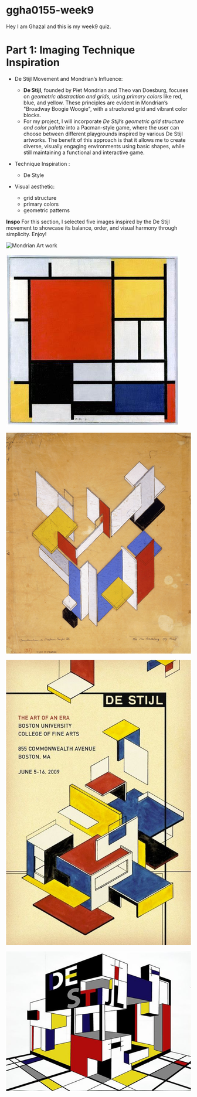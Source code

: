 # ggha0155-week9

Hey I am Ghazal and this is my week9 quiz.


# Part 1: Imaging Technique Inspiration

- De Stijl Movement and Mondrian’s Influence:

   - **De Stijl**, founded by Piet Mondrian and Theo van Doesburg, focuses on *geometric abstraction and grids*, using *primary colors* like red, blue, and yellow. These principles are evident in Mondrian’s "Broadway Boogie Woogie", with a structured grid and vibrant color blocks.
   - For my project, I will incorporate *De Stijl’s geometric grid structure and color palette* into a Pacman-style game, where the user can choose between different playgrounds inspired by various De Stijl artworks. The benefit of this approach is that it allows me to create diverse, visually engaging environments using basic shapes, while still maintaining a functional and interactive game.

- Technique Inspiration : 
    - De Style
    
- Visual aesthetic:
   - grid structure
   - primary colors
   - geometric patterns

**Inspo**
For this section, I selected five images inspired by the De Stijl movement to showcase its balance, order, and visual harmony through simplicity. Enjoy!

![Mondrian Art work](readmeImages/0.jpg)


![Another Mondrian Art work](readmeImages/Mondrian2.jpeg)


![Theo Van Doesburg Art work](readmeImages/atheo-van-doesburg.jpg)


![De Style poster](readmeImages/poster.jpg)


![3D De Style](readmeImages/3Dfile.jpg)